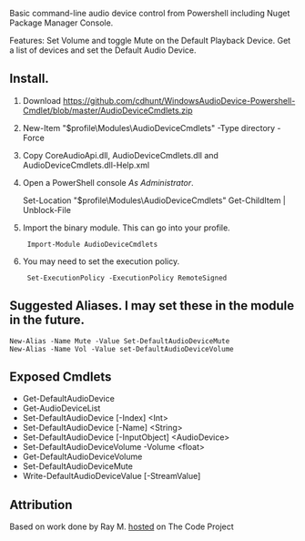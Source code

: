 Basic command-line audio device control from Powershell including Nuget Package Manager Console.

Features: Set Volume and toggle Mute on the Default Playback Device. Get a list of devices and set the Default Audio Device.

## Install.

1. Download https://github.com/cdhunt/WindowsAudioDevice-Powershell-Cmdlet/blob/master/AudioDeviceCmdlets.zip
1. New-Item "$profile\Modules\AudioDeviceCmdlets" -Type directory -Force
1. Copy CoreAudioApi.dll, AudioDeviceCmdlets.dll and AudioDeviceCmdlets.dll-Help.xml
2. Open a PowerShell console *As Administrator*.

    Set-Location "$profile\Modules\AudioDeviceCmdlets"
    Get-ChildItem | Unblock-File

1. Import the binary module. This can go into your profile.
        
		Import-Module AudioDeviceCmdlets

1. You may need to set the execution policy.

        Set-ExecutionPolicy -ExecutionPolicy RemoteSigned

## Suggested Aliases. I may set these in the module in the future.
    New-Alias -Name Mute -Value Set-DefaultAudioDeviceMute
    New-Alias -Name Vol -Value set-DefaultAudioDeviceVolume

## Exposed Cmdlets
* Get-DefaultAudioDevice
* Get-AudioDeviceList
* Set-DefaultAudioDevice [-Index] &lt;Int&gt;
* Set-DefaultAudioDevice [-Name] &lt;String&gt;
* Set-DefaultAudioDevice [-InputObject] &lt;AudioDevice&gt;
* Set-DefaultAudioDeviceVolume -Volume &lt;float&gt;
* Get-DefaultAudioDeviceVolume
* Set-DefaultAudioDeviceMute
* Write-DefaultAudioDeviceValue [-StreamValue]

## Attribution
Based on work done by Ray M. <a href="http://www.codeproject.com/Articles/18520/Vista-Core-Audio-API-Master-Volume-Control">hosted</a> on The Code Project
